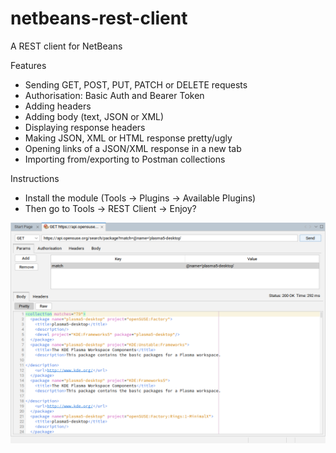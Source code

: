 # netbeans-rest-client
A REST client for NetBeans

Features
- Sending GET, POST, PUT, PATCH or DELETE requests
- Authorisation: Basic Auth and Bearer Token
- Adding headers
- Adding body (text, JSON or XML)
- Displaying response headers
- Making JSON, XML or HTML response pretty/ugly
- Opening links of a JSON/XML response in a new tab
- Importing from/exporting to Postman collections

Instructions
- Install the module (Tools -> Plugins -> Available Plugins)
- Then go to Tools -> REST Client -> Enjoy?

![screenshot](screenshot.png)
